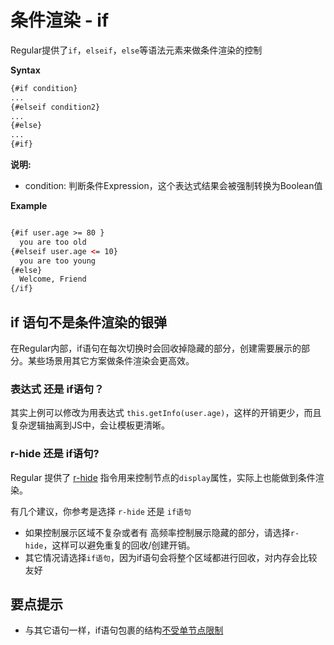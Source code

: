
# 条件渲染 - if


Regular提供了`if`，`elseif`，`else`等语法元素来做条件渲染的控制

__Syntax__


```html
{#if condition}
...
{#elseif condition2}
...
{#else}
...
{#if}
```


__说明:__

- condition: 判断条件Expression，这个表达式结果会被强制转换为Boolean值


__Example__

```html

{#if user.age >= 80 }
  you are too old
{#elseif user.age <= 10}
  you are too young
{#else}
  Welcome, Friend
{/if}

```

<script async src="//jsfiddle.net/leeluolee/km05avj8/embed/js,result/"></script>



## if 语句不是条件渲染的银弹

在Regular内部，if语句在每次切换时会回收掉隐藏的部分，创建需要展示的部分。某些场景用其它方案做条件渲染会更高效。

### 表达式 还是 if语句？


其实上例可以修改为用表达式 `this.getInfo(user.age)`，这样的开销更少，而且复杂逻辑抽离到JS中，会让模板更清晰。


<script async src="//jsfiddle.net/leeluolee/3uhLq24n/embed/js,result/"></script>


### r-hide 还是 if语句?

Regular 提供了 [r-hide](../../reference/directive.html#r-hide) 指令用来控制节点的`display`属性，实际上也能做到条件渲染。

有几个建议，你参考是选择 `r-hide` 还是 `if语句`

- 如果控制展示区域不复杂或者有 高频率控制展示隐藏的部分，请选择`r-hide`，这样可以避免重复的回收/创建开销。
- 其它情况请选择`if语句`，因为if语句会将整个区域都进行回收，对内存会比较友好



## 要点提示

- 与其它语句一样，if语句包裹的结构[不受单节点限制](./#wrap-limit)

